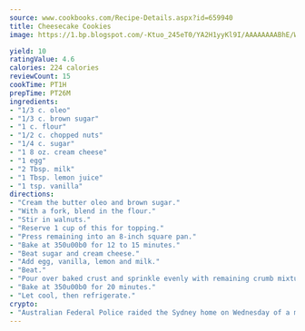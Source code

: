 ```yaml
---
source: www.cookbooks.com/Recipe-Details.aspx?id=659940
title: Cheesecake Cookies
image: https://1.bp.blogspot.com/-Ktuo_245eT0/YA2H1yyKl9I/AAAAAAAABhE/WMoqSq2tWOcgMkPaLYZ-49h8pVDUUwFCQCLcBGAsYHQ/s307/5.png

yield: 10
ratingValue: 4.6
calories: 224 calories
reviewCount: 15
cookTime: PT1H
prepTime: PT26M
ingredients:
- "1/3 c. oleo"
- "1/3 c. brown sugar"
- "1 c. flour"
- "1/2 c. chopped nuts"
- "1/4 c. sugar"
- "1 8 oz. cream cheese"
- "1 egg"
- "2 Tbsp. milk"
- "1 Tbsp. lemon juice"
- "1 tsp. vanilla"
directions:
- "Cream the butter oleo and brown sugar."
- "With a fork, blend in the flour."
- "Stir in walnuts."
- "Reserve 1 cup of this for topping."
- "Press remaining into an 8-inch square pan."
- "Bake at 350u00b0 for 12 to 15 minutes."
- "Beat sugar and cream cheese."
- "Add egg, vanilla, lemon and milk."
- "Beat."
- "Pour over baked crust and sprinkle evenly with remaining crumb mixture."
- "Bake at 350u00b0 for 20 minutes."
- "Let cool, then refrigerate."
crypto:
- "Australian Federal Police raided the Sydney home on Wednesday of a man named by Wired magazine as the probable creator of cryptocurrency bitcoin, a Reuters witness said."
---
```

